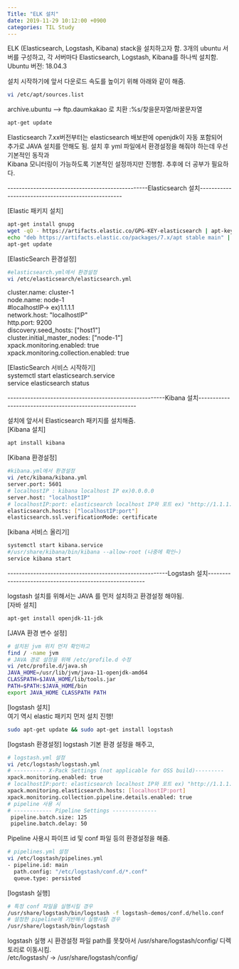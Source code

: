 ```yaml
---
Title: "ELK 설치"
date: 2019-11-29 10:12:00 +0900
categories: TIL Study
---  
```

ELK (Elasticsearch, Logstash, Kibana) stack을 설치하고자 함.
3개의 ubuntu 서버를 구성하고, 각 서버마다 Elasticsearch, Logstash, Kibana를 하나씩 설치함.
Ubuntu 버전: 18.04.3  

설치 시작하기에 앞서 다운로드 속도를 높이기 위해 아래와 같이 해줌.  
```bash
vi /etc/apt/sources.list
```
archive.ubuntu --> ftp.daumkakao 로 치환   :%s/찾을문자열/바꿀문자열  
```bash
apt-get update
```
Elasticsearch 7.xx버전부터는 elasticsearch 배보판에 openjdk이 자동 포함되어  
추가로 JAVA 설치를 안해도 됨. 설치 후 yml 파일에서 환경설정을 해줘야 하는데 우선 기본적인 동작과  
Kibana 모니터링이 가능하도록 기본적인 설정까지만 진행함. 추후에 더 공부가 필요하다.  
  
-------------------------------------------------Elasticsearch 설치---------------------------------------------------  
  
[Elastic 패키지 설치]  
```bash
apt-get install gnupg
wget -qO - https://artifacts.elastic.co/GPG-KEY-elasticsearch | apt-key add -
echo "deb https://artifacts.elastic.co/packages/7.x/apt stable main" | tee -a /etc/apt/sources.list.d/elastic-7.x.list
apt-get update
```  
[ElasticSearch 환경설정]  
```bash
#elasticsearch.yml에서 환경설정
vi /etc/elasticsearch/elasticsearch.yml
```
cluster.name: cluster-1  
node.name: node-1  
#localhostIP-> ex)1.1.1.1  
network.host: "localhostIP"  
http.port: 9200  
discovery.seed_hosts: ["host1"]  
cluster.initial_master_nodes: ["node-1"]  
xpack.monitoring.enabled: true  
xpack.monitoring.collection.enabled: true  

[ElasticSearch 서비스 시작하기]  
systemctl start elasticsearch.service  
service elasticsearch status  
  
-------------------------------------------------------Kibana 설치--------------------------------------------------------  
  
설치에 앞서서 Elasticsearch 패키지를 설치해줌.  
[Kibana 설치]  
```bash
apt install kibana
```
[Kibana 환경설정]   
```bash
#kibana.yml에서 환경설정
vi /etc/kibana/kibana.yml
server.port: 5601
# localhostIP : kibana localhost IP ex)0.0.0.0
server.host: "localhostIP"
# localhostIP:port: elasticsearch localhost IP와 포트 ex) "http://1.1.1.1:9200"
elasticsearch.hosts: ["localhostIP:port"]
elasticsearch.ssl.verificationMode: certificate
```
[kibana 서비스 올리기]  
```bash
systemctl start kibana.service
#/usr/share/kibana/bin/kibana --allow-root (나중에 확인~)  
service kibana start
```
  
--------------------------------------------------------Logstash 설치--------------------------------------------------------  
  
logstash 설치를 위해서는 JAVA 를 먼저 설치하고 환경설정 해야됨.  
[자바 설치]  
```bash
apt-get install openjdk-11-jdk
```
[JAVA 환경 변수 설정]  
```bash
# 설치된 jvm 위치 먼저 확인하고
find / -name jvm
# JAVA 경로 설정을 위해 /etc/profile.d 수정
vi /etc/profile.d/java.sh
JAVA_HOME=/usr/lib/jvm/java-11-openjdk-amd64
CLASSPATH=$JAVA_HOME/lib/tools.jar
PATH=$PATH:$JAVA_HOME/bin
export JAVA_HOME CLASSPATH PATH
```
[logstash 설치]  
여기 역시 elastic 패키지 먼저 설치 진행!
```bash
sudo apt-get update && sudo apt-get install logstash
```
[logstash 환경설정]
logstash 기본 환경 설정을 해주고,  
```bash
# logstash.yml 설정
vi /etc/logstash/logstash.yml
# ---------- X-Pack Settings (not applicable for OSS build)---------
xpack.monitoring.enabled: true  
# localhostIP:port: elasticsearch localhost IP와 포트 ex) "http://1.1.1.1:9200"
xpack.monitoring.elasticsearch.hosts: [localhostIP:port]  
xpack.monitoring.collection.pipeline.details.enabled: true  
# pipeline 사용 시
# ------------ Pipeline Settings --------------
 pipeline.batch.size: 125
 pipeline.batch.delay: 50
```
Pipeline 사용시 파이프 id 및 conf 파일 등의 환경설정을 해줌.  
```bash
# pipelines.yml 설정
vi /etc/logstash/pipelines.yml
- pipeline.id: main  
  path.config: "/etc/logstash/conf.d/*.conf"  
  queue.type: persisted  
```
[logstash 실행]  
```bash
# 특정 conf 파일을 실행시킬 경우 
/usr/share/logstash/bin/logstash -f logstash-demos/conf.d/hello.conf
# 설정한 pipeline에 기반해서 실행시킬 경우
/usr/share/logstash/bin/logstash
```
logstash 실행 시 환경설정 파일 path를 못찾아서 /usr/share/logstash/config/ 디렉토리로 이동시킴.  
/etc/logstash/ -> /usr/share/logstash/config/  
